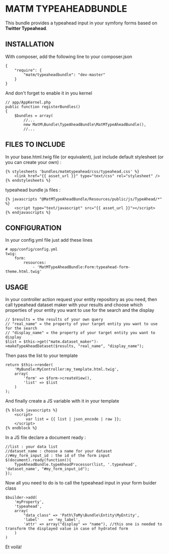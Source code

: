 # MATM TYPEAHEADBUNDLE

This bundle provides a typeahead input in your symfony forms based on **Twitter Typeahead**.

## INSTALLATION

With composer, add the following line to your composer.json

    {
        "require": {
            "matm/typeaheadbundle": "dev-master"
        }
    }

And don't forget to enable it in you kernel

    // app/AppKernel.php
    public function registerBundles()
    {
        $bundles = array(
            //...
            new MatM\Bundle\TypeAheadBundle\MatMTypeAheadBundle(),
            //...

## FILES TO INCLUDE

In your base.html.twig file (or equivalent), just include
default stylesheet (or you can create your own) :

    {% stylesheets 'bundles/matmtypeahead/css/typeahead.css' %}
        <link href="{{ asset_url }}" type="text/css" rel="stylesheet" />
    {% endstylesheets %}

typeahead bundle js files :

    {% javascripts "@MatMTypeAheadBundle/Resources/public/js/TypeAhead/*" %}
        <script type="text/javascript" src="{{ asset_url }}"></script>
    {% endjavascripts %}

## CONFIGURATION

In your config.yml file just add these lines

    # app/config/config.yml
    twig:
        form:
            resources:
                - 'MatMTypeAheadBundle:Form:typeahead-form-theme.html.twig'

## USAGE

In your controller action request your entity repository as you need, then call typeahead dataset maker with your results and choose which properties of your entity you want to use for the search and the display

    // $results = the results of your own query
    // "real_name" = the property of your target entity you want to use for the search
    // "display_name" = the property of your target entity you want to display
    $list = $this->get("matm.dataset_maker")->makeTypeAheadDataset($results, "real_name", "display_name");

Then pass the list to your template

    return $this->render(
        'MyBundle:MyController:my_template.html.twig',
        array(
            'form' => $form->createView(),
            'list' => $list
        )
    );

And finally create a JS variable with it in your template

    {% block javascripts %}
        <script>
             var list = {{ list | json_encode | raw }};
        </script>
    {% endblock %}
    
In a JS file declare a document ready : 
    
    //list : your data list
    //dataset_name : choose a name for your dataset
    //#my_form_input_id : the id of the form input 
    $(document).ready(function(){
	    TypeAheadBundle.typeAheadProcessor(list, '.typeahead', 'dataset_name', "#my_form_input_id");
    });

Now all you need to do is to call the typeahead input in your form buider class

    $builder->add(
        'myProperty',
        'typeahead',
        array(
            "data_class" => 'Path\ToMy\Bundle\Entity\MyEntity',
            'label'    => 'my_label',
            'attr' => array("display" => "name"), //this one is needed to transform the displayed value in case of hydrated form
        )
    )

Et voilà!

